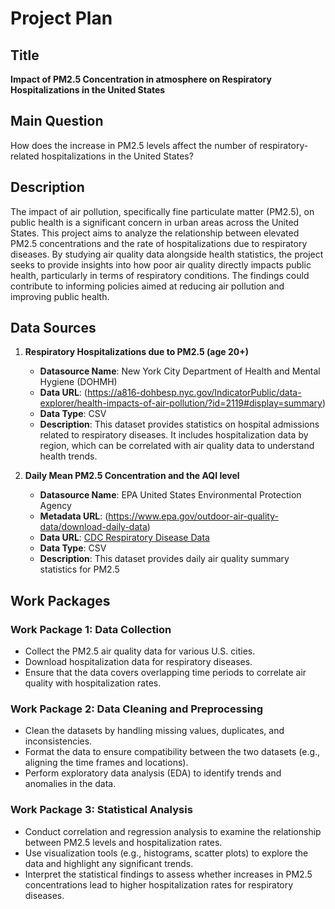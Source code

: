 # Project Plan

## Title
**Impact of PM2.5 Concentration in atmosphere on Respiratory Hospitalizations in the United States**

## Main Question
How does the increase in PM2.5 levels affect the number of respiratory-related hospitalizations in the United States?

## Description
The impact of air pollution, specifically fine particulate matter (PM2.5), on public health is a significant concern in urban areas across the United States. This project aims to analyze the relationship between elevated PM2.5 concentrations and the rate of hospitalizations due to respiratory diseases. By studying air quality data alongside health statistics, the project seeks to provide insights into how poor air quality directly impacts public health, particularly in terms of respiratory conditions. The findings could contribute to informing policies aimed at reducing air pollution and improving public health.

## Data Sources

1. **Respiratory Hospitalizations due to PM2.5 (age 20+)**
   - **Datasource Name**: New York City Department of Health and Mental Hygiene (DOHMH)
   - **Data URL**: (https://a816-dohbesp.nyc.gov/IndicatorPublic/data-explorer/health-impacts-of-air-pollution/?id=2119#display=summary)
   - **Data Type**: CSV
   - **Description**: This dataset provides statistics on hospital admissions related to respiratory diseases. It includes hospitalization data by region, which can be correlated with air quality data to understand health trends.

2. **Daily Mean PM2.5 Concentration and the AQI level**
   - **Datasource Name**: EPA United States Environmental Protection Agency
   - **Metadata URL**: (https://www.epa.gov/outdoor-air-quality-data/download-daily-data)
   - **Data URL**: [CDC Respiratory Disease Data](https://www3.epa.gov/cgi-bin/broker?_service=data&_server=134.67.99.91&_port=4072&_sessionid=cBmqwRlTS52&_PROGRAM=dataprog.ad_viz_plotval_getdata.sas)
   - **Data Type**: CSV
   - **Description**: This dataset provides daily air quality summary statistics for PM2.5

## Work Packages

### Work Package 1: **Data Collection**
   - Collect the PM2.5 air quality data for various U.S. cities.
   - Download hospitalization data for respiratory diseases.
   - Ensure that the data covers overlapping time periods to correlate air quality with hospitalization rates.

### Work Package 2: **Data Cleaning and Preprocessing**
   - Clean the datasets by handling missing values, duplicates, and inconsistencies.
   - Format the data to ensure compatibility between the two datasets (e.g., aligning the time frames and locations).
   - Perform exploratory data analysis (EDA) to identify trends and anomalies in the data.

### Work Package 3: **Statistical Analysis**
   - Conduct correlation and regression analysis to examine the relationship between PM2.5 levels and hospitalization rates.
   - Use visualization tools (e.g., histograms, scatter plots) to explore the data and highlight any significant trends.
   - Interpret the statistical findings to assess whether increases in PM2.5 concentrations lead to higher hospitalization rates for respiratory diseases.